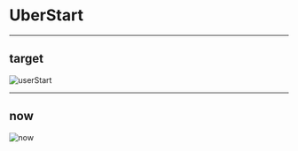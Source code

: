 # UberStart

---

## target
![userStart](http://ww2.sinaimg.cn/large/b45f56f6gw1f6ruv9z5fag2053097e83.gif)

---

## now
![now](http://ww4.sinaimg.cn/large/b45f56f6gw1f6ruwa596bg205008w74e.gif)
